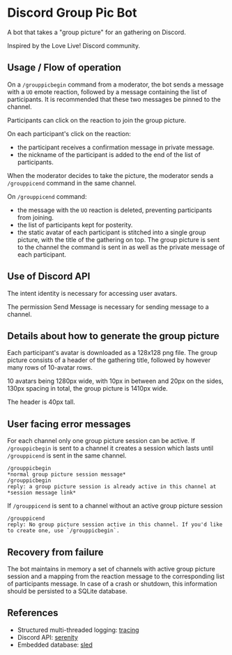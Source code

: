 # Discord Group Pic Bot

A bot that takes a "group picture" for an gathering on Discord.

Inspired by the Love Live! Discord community.

## Usage / Flow of operation

On a `/grouppicbegin` command from a moderator, the bot sends a message with a `UO` emote reaction, followed by a message containing the list of participants. It is recommended that these two messages be pinned to the channel. 

Participants can click on the reaction to join the group picture. 

On each participant's click on the reaction:
- the participant receives a confirmation message in private message. 
- the nickname of the participant is added to the end of the list of participants. 

When the moderator decides to take the picture, the moderator sends a `/grouppicend` command in the same channel.

On `/grouppicend` command:
- the message with the `UO` reaction is deleted, preventing participants from joining. 
- the list of participants kept for posterity. 
- the static avatar of each participant is stitched into a single group picture, with the title of the gathering on top. The group picture is sent to the channel the command is sent in as well as the private message of each participant.

## Use of Discord API

The intent identity is necessary for accessing user avatars.

The permission Send Message is necessary for sending message to a channel.

## Details about how to generate the group picture

Each participant's avatar is downloaded as a 128x128 png file. The group picture consists of a header of the gathering title, followed by however many rows of 10-avatar rows.

10 avatars being 1280px wide, with 10px in between and 20px on the sides, 130px spacing in total, the group picture is 1410px wide.

The header is 40px tall.

## User facing error messages

For each channel only one group picture session can be active. If `/grouppicbegin` is sent to a channel it creates a session which lasts until `/grouppicend` is sent in the same channel.

```
/grouppicbegin
*normal group picture session message*
/grouppicbegin
reply: a group picture session is already active in this channel at *session message link*
```

If `/grouppicend` is sent to a channel without an active group picture session

```
/grouppicend
reply: No group picture session active in this channel. If you'd like to create one, use `/grouppicbegin`.
```

## Recovery from failure

The bot maintains in memory a set of channels with active group picture session and a mapping from the reaction message to the corresponding list of participants message. In case of a crash or shutdown, this information should be persisted to a SQLite database.

## References

* Structured multi-threaded logging: [tracing](https://docs.rs/tracing/0.1.25/tracing/index.htm)
* Discord API: [serenity](https://docs.rs/serenity/0.10.4/serenity/index.html)
* Embedded database: [sled](https://docs.rs/sled/0.34.6/sled/index.html)